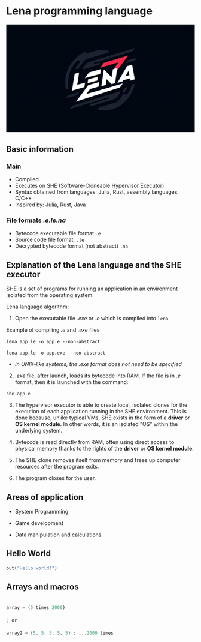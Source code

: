 # Lena programming language

![Lena logo](.github/img/lena-logo.jpeg)

## Basic information

### Main

* Compiled
* Executes on SHE (Software-Cloneable Hypervisor Executor)
* Syntax obtained from languages: Julia, Rust, assembly languages, C/C++
* Inspired by: Julia, Rust, Java

### File formats *.e.le.na*

* Bytecode executable file format `.e`
* Source code file format: `.le`
* Decrypted bytecode format (not abstract) `.na`

## Explanation of the Lena language and the SHE executor

SHE is a set of programs for running an application in an environment isolated from the operating system.

Lena language algorithm:

1. Open the executable file *.exe* or *.e* which is compiled into `lena`.

Example of compiling *.e* and *.exe* files

```shell
lena app.le -o app.e --non-abstract
```

```shell
lena app.le -o app.exe --non-abstract
```

* *in UNIX-like systems, the .exe format does not need to be specified*

2. *.exe* file, after launch, loads its bytecode into RAM. If the file is in *.e* format, then it is launched with the command:

```shell
she app.e
```

3. The hypervisor executor is able to create local, isolated clones for the execution of each application running in the SHE environment. This is done because, unlike typical VMs, SHE exists in the form of a **driver** or **OS kernel module**. In other words, it is an isolated "OS" within the underlying system.

4. Bytecode is read directly from RAM, often using direct access to physical memory thanks to the rights of the **driver** or **OS kernel module**.

5. The SHE clone removes itself from memory and frees up computer resources after the program exits.

6. The program closes for the user.

## Areas of application

* System Programming

* Game development

* Data manipulation and calculations

## Hello World

```rust
out("Hello world!")
```

## Arrays and macros

```rust

array = (5 times 2000)

; or

array2 = {5, 5, 5, 5, 5} ; ...2000 times
```